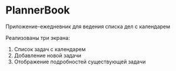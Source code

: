 # PlannerBook
Приложение-ежедневник для ведения списка дел с календарем

Реализованы три экрана:
1) Список задач с календарем
2) Добавление новой задачи
3) Отображение подробностей существующей задачи
